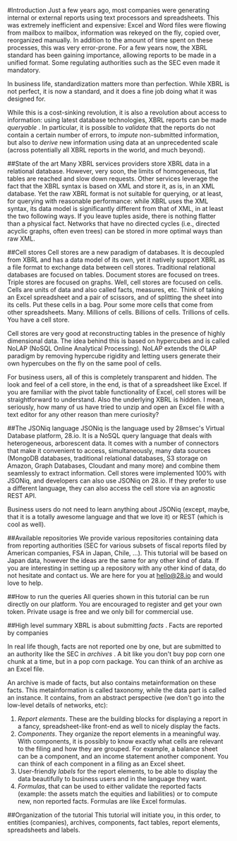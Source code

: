 #Introduction
Just a few years ago, most companies were generating internal or external reports using text processors and spreadsheets. This was extremely inefficient and expensive: Excel and Word files were flowing from mailbox to mailbox, information was rekeyed on the fly, copied over, reorganized manually. In addition to the amount of time spent on these processes, this was very error-prone. For a few years now, the XBRL standard has been gaining importance, allowing reports to be made in a unified format. Some regulating authorities such as the SEC even made it mandatory.

In business life, standardization matters more than perfection. While XBRL is not perfect, it is now a standard, and it does a fine job doing what it was designed for.

While this is a cost-sinking revolution, it is also a revolution about access to information: using latest database technologies, XBRL reports can be made *queryable* . In particular, it is possible to *validate* that the reports do not contain a certain number of errors, to *impute* non-submitted information, but also to *derive* new information using data at an unprecedented scale (across potentially all XBRL reports in the world, and much beyond).

##State of the art
Many XBRL services providers store XBRL data in a relational database. However, very soon, the limits of homogeneous, flat tables are reached and slow down requests. Other services leverage the fact that the XBRL syntax is based on XML and store it, as is, in an XML database. Yet the raw XBRL format is not suitable for querying, or at least, for querying with reasonable performance: while XBRL uses the XML syntax, its data model is significantly different from that of XML, in at least the two following ways. If you leave tuples aside, there is nothing flatter than a physical fact. Networks that have no directed cycles (i.e., directed acyclic graphs, often even trees) can be stored in more optimal ways than raw XML.

##Cell stores
Cell stores are a new paradigm of databases. It is decoupled from XBRL and has a data model of its own, yet it natively support XBRL as a file format to exchange data between cell stores.
Traditional relational databases are focused on tables. Document stores are focused on trees. Triple stores are focused on graphs. Well, cell stores are focused on cells. Cells are units of data and also called facts, measures, etc. Think of taking an Excel spreadsheet and a pair of scissors, and of splitting the sheet into its cells. Put these cells in a bag. Pour some more cells that come from other spreadsheets. Many. Millions of cells. Billions of cells. Trillions of cells. You have a cell store.

Cell stores are very good at reconstructing tables in the presence of highly dimensional data. The idea behind this is based on hypercubes and is called NoLAP (NoSQL Online Analytical Processing). NoLAP extends the OLAP paradigm by removing hypercube rigidity and letting users generate their own hypercubes on the fly on the same pool of cells.

For business users, all of this is completely transparent and hidden. The look and feel of a cell store, in the end, is that of a spreadsheet like Excel. If you are familiar with the pivot table functionality of Excel, cell stores will be straightforward to understand. Also the underlying XBRL is hidden. I mean, seriously, how many of us have tried to unzip and open an Excel file with a text editor for any other reason than mere curiosity?

##The JSONiq language
JSONiq is the language used by 28msec's Virtual Database platform, 28.io. It is a NoSQL query language that deals with heterogeneous, arborescent data. It comes with a number of connectors that make it convenient to access, simultaneously, many data sources (MongoDB databases, traditional relational databases, S3 storage on Amazon, Graph Databases, Cloudant and many more) and combine them seamlessly to extract information. Cell stores were implemented 100% with JSONiq, and developers can also use JSONiq on 28.io. If they prefer to use a different language, they can also access the cell store via an agnostic REST API.

Business users do not need to learn anything about JSONiq (except, maybe, that it is a totally awesome language and that we love it) or REST (which is cool as well).

##Available repositories
We provide various repositories containing data from reporting authorities (SEC for various subsets of fiscal reports filed by American companies, FSA in Japan, Chile, ...). This tutorial will be based on Japan data, however the ideas are the same for any other kind of data. If you are interesting in setting up a repository with any other kind of data, do not hesitate and contact us. We are here for you at hello@28.io and would love to help.

##How to run the queries
All queries shown in this tutorial can be run directly on our platform. You are encouraged to register and get your own token. Private usage is free and we only bill for commercial use.

##High level summary
XBRL is about submitting *facts* . Facts are reported by companies

In real life though, facts are not reported one by one, but are submitted to an authority like the SEC in *archives* . A bit like you don't buy pop corn one chunk at a time, but in a pop corn package. You can think of an archive as an Excel file.

An archive is made of facts, but also contains metainformation on these facts. This metainformation is called taxonomy, while the data part is called an instance. It contains, from an abstract perspective (we don't go into the low-level details of networks, etc):

1. *Report elements*. These are the building blocks for displaying a report in a fancy, spreadsheet-like front-end as well to nicely display the facts.
2. *Components*. They organize the report elements in a meaningful way. With components, it is possibly to know exactly what cells are relevant to the filing and how they are grouped. For example, a balance sheet can be a component, and an income statement another component. You can think of each component in a filing as an Excel sheet.
3. User-friendly *labels* for the report elements, to be able to display the data beautifully to business users and in the language they want.
4. *Formulas*, that can be used to either validate the reported facts (example: the assets match the equities and liabilities) or to compute new, non reported facts. Formulas are like Excel formulas.

##Organization of the tutorial
This tutorial will initiate you, in this order, to entities (companies), archives, components, fact tables, report elements, spreadsheets and labels.
